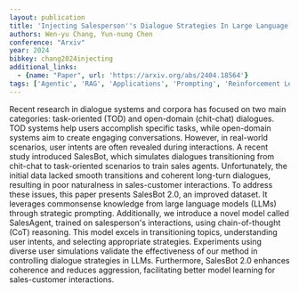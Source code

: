 ```yaml
---
layout: publication
title: 'Injecting Salesperson''s Dialogue Strategies In Large Language Models With Chain-of-thought Reasoning'
authors: Wen-yu Chang, Yun-nung Chen
conference: "Arxiv"
year: 2024
bibkey: chang2024injecting
additional_links:
  - {name: "Paper", url: 'https://arxiv.org/abs/2404.18564'}
tags: ['Agentic', 'RAG', 'Applications', 'Prompting', 'Reinforcement Learning']
---
```

Recent research in dialogue systems and corpora has focused on two main
categories: task-oriented (TOD) and open-domain (chit-chat) dialogues. TOD
systems help users accomplish specific tasks, while open-domain systems aim to
create engaging conversations. However, in real-world scenarios, user intents
are often revealed during interactions. A recent study introduced SalesBot,
which simulates dialogues transitioning from chit-chat to task-oriented
scenarios to train sales agents. Unfortunately, the initial data lacked smooth
transitions and coherent long-turn dialogues, resulting in poor naturalness in
sales-customer interactions. To address these issues, this paper presents
SalesBot 2.0, an improved dataset. It leverages commonsense knowledge from
large language models (LLMs) through strategic prompting. Additionally, we
introduce a novel model called SalesAgent, trained on salesperson's
interactions, using chain-of-thought (CoT) reasoning. This model excels in
transitioning topics, understanding user intents, and selecting appropriate
strategies. Experiments using diverse user simulations validate the
effectiveness of our method in controlling dialogue strategies in LLMs.
Furthermore, SalesBot 2.0 enhances coherence and reduces aggression,
facilitating better model learning for sales-customer interactions.
